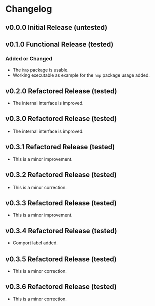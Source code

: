 # Changelog

## v0.0.0 Initial Release (untested)

## v0.1.0 Functional Release (tested)

### Added or Changed

* The `hmp` package is usable.
* Working executable as example for the `hmp` package usage added.

## v0.2.0 Refactored Release (tested)

* The internal interface is improved.

## v0.3.0 Refactored Release (tested)

* The internal interface is improved.

## v0.3.1 Refactored Release (tested)

* This is a minor improvement.

## v0.3.2 Refactored Release (tested)

* This is a minor correction.

## v0.3.3 Refactored Release (tested)

* This is a minor improvement.
  
## v0.3.4 Refactored Release (tested)

* Comport label added.

## v0.3.5 Refactored Release (tested)

* This is a minor correction.

## v0.3.6 Refactored Release (tested)

* This is a minor correction.
